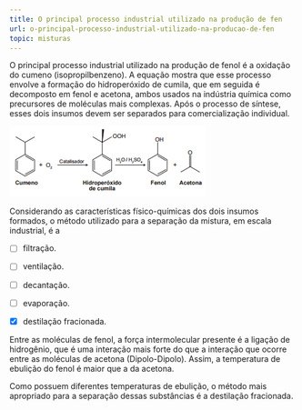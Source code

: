 ```yaml
---
title: O principal processo industrial utilizado na produção de fen
url: o-principal-processo-industrial-utilizado-na-producao-de-fen
topic: misturas
---
```



O principal processo industrial utilizado na produção de fenol é a oxidação do cumeno (isopropilbenzeno). A equação mostra que esse processo envolve a formação do hidroperóxido de cumila, que em seguida é decomposto em fenol e acetona, ambos usados na indústria química como precursores de moléculas mais complexas. Após o processo de síntese, esses dois insumos devem ser separados para comercialização individual.

![](96b1e3b9-b3ee-ff88-08ec-eb2284ce187f.png)

Considerando as características físico-químicas dos dois insumos formados, o método utilizado para a separação da mistura, em escala industrial, é a



- [ ] filtração.
- [ ] ventilação.
- [ ] decantação.
- [ ] evaporação.
- [x] destilação fracionada.


Entre as moléculas de fenol, a força intermolecular presente é a ligação de hidrogênio, que é uma interação mais forte do que a interação que ocorre entre as moléculas de acetona (Dipolo-Dipolo). Assim, a temperatura de ebulição do fenol é maior que a da acetona.

Como possuem diferentes temperaturas de ebulição, o método mais apropriado para a separação dessas substâncias é a destilação fracionada.
